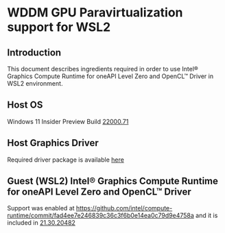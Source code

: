 <!---

Copyright (C) 2021 Intel Corporation

SPDX-License-Identifier: MIT

-->

# WDDM GPU Paravirtualization support for WSL2

## Introduction

This document describes ingredients required in order to use Intel&reg; Graphics Compute Runtime for oneAPI Level Zero and OpenCL&trade; Driver
in WSL2 environment.

## Host OS

Windows 11 Insider Preview Build [22000.71](https://blogs.windows.com/windows-insider/2021/07/15/announcing-windows-11-insider-preview-build-22000-71/)

## Host Graphics Driver

Required driver package is available [here](https://downloadcenter.intel.com/download/30579/Intel-Graphics-Windows-DCH-Drivers)

## Guest (WSL2) Intel&reg; Graphics Compute Runtime for oneAPI Level Zero and OpenCL&trade; Driver

Support was enabled at https://github.com/intel/compute-runtime/commit/fad4ee7e246839c36c3f6b0e14ea0c79d9e4758a
and it is included in [21.30.20482](https://github.com/intel/compute-runtime/releases/tag/21.30.20482)
